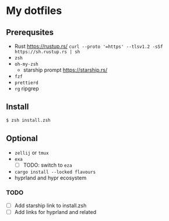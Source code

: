 # My dotfiles

## Prerequsites

  - Rust
  https://rustup.rs/
  `curl --proto '=https' --tlsv1.2 -sSf https://sh.rustup.rs | sh`
  - `zsh`
  - `oh-my-zsh`
    - starship prompt https://starship.rs/
  - `fzf`
  - `prettierd`
  - `rg` ripgrep

## Install

```sh
$ zsh install.zsh
```

## Optional
  - `zellij` or `tmux`
  - `exa`
    - [ ] TODO: switch to `eza`
  - `cargo install --locked flavours`
  - hyprland and hypr ecosystem


### TODO
  - [ ] Add starship link to install.zsh
  - [ ] Add links for hyprland and related

